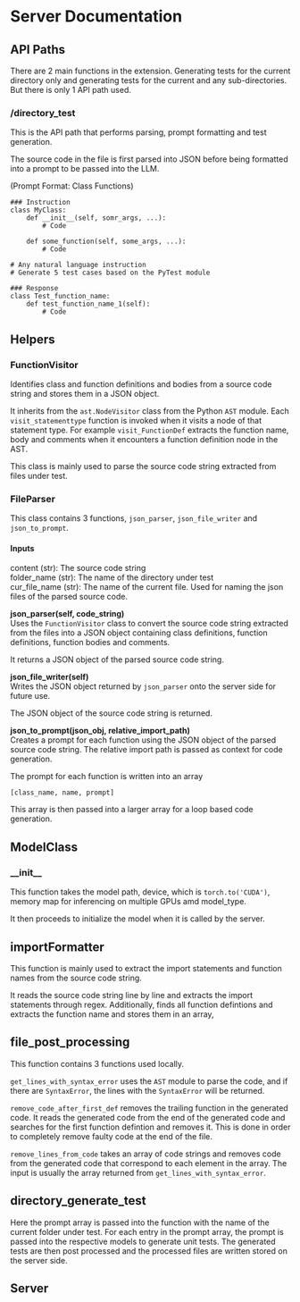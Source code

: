 # Server Documentation

## API Paths

There are 2 main functions in the extension. Generating tests for the current directory only and generating tests for the current and any sub-directories. But there is only 1 API path used.

### /directory_test

This is the API path that performs parsing, prompt formatting and test generation.

The source code in the file is first parsed into JSON before being formatted into a prompt to be passed into the LLM.

(Prompt Format: Class Functions)

```
### Instruction
class MyClass:
    def __init__(self, somr_args, ...):
        # Code

    def some_function(self, some_args, ...):
        # Code

# Any natural language instruction
# Generate 5 test cases based on the PyTest module

### Response
class Test_function_name:
    def test_function_name_1(self):
        # Code
```

## Helpers

### FunctionVisitor

Identifies class and function definitions and bodies from a source code string and stores them in a JSON object.

It inherits from the `ast.NodeVisitor` class from the Python `AST` module. Each `visit_statementtype` function is invoked when it visits a node of that statement type. For example `visit_FunctionDef` extracts the function name, body and comments when it encounters a function definition node in the AST.

This class is mainly used to parse the source code string extracted from files under test.

### FileParser

This class contains 3 functions, `json_parser`, `json_file_writer` and `json_to_prompt`.

#### Inputs

content (str): The source code string \
folder_name (str): The name of the directory under test \
cur_file_name (str): The name of the current file. Used for naming the json files of the parsed source code.

**json_parser(self, code_string)** \
Uses the `FunctionVisitor` class to convert the source code string extracted from the files into a JSON object containing class definitions, function definitions, function bodies and comments.

It returns a JSON object of the parsed source code string.

**json_file_writer(self)** \
Writes the JSON object returned by `json_parser` onto the server side for future use.

The JSON object of the source code string is returned.

**json_to_prompt(json_obj, relative_import_path)** \
Creates a prompt for each function using the JSON object of the parsed source code string. The relative import path is passed as context for code generation.

The prompt for each function is written into an array

```
[class_name, name, prompt]
```

This array is then passed into a larger array for a loop based code generation.

## ModelClass

### **\_\_init\_\_**

This function takes the model path, device, which is `torch.to('CUDA')`, memory map for inferencing on multiple GPUs amd model_type.

It then proceeds to initialize the model when it is called by the server.

## importFormatter

This function is mainly used to extract the import statements and function names from the source code string.

It reads the source code string line by line and extracts the import statements through regex. Additionally, finds all function defintions and extracts the function name and stores them in an array,

## file_post_processing

This function contains 3 functions used locally.

`get_lines_with_syntax_error` uses the `AST` module to parse the code, and if there are `SyntaxError`, the lines with the `SyntaxError` will be returned.

`remove_code_after_first_def` removes the trailing function in the generated code. It reads the generated code from the end of the generated code and searches for the first function defintion and removes it. This is done in order to completely remove faulty code at the end of the file.

`remove_lines_from_code` takes an array of code strings and removes code from the generated code that correspond to each element in the array. The input is usually the array returned from `get_lines_with_syntax_error`.

## directory_generate_test

Here the prompt array is passed into the function with the name of the current folder under test. For each entry in the prompt array, the prompt is passed into the respective models to generate unit tests. The generated tests are then post processed and the processed files are written stored on the server side.

## Server
